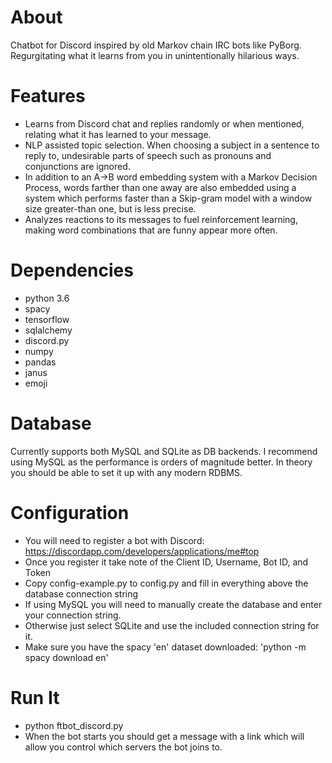 # About
Chatbot for Discord inspired by old Markov chain IRC bots like PyBorg. Regurgitating what it learns from you in unintentionally hilarious ways. 

# Features
- Learns from Discord chat and replies randomly or when mentioned, relating what it has learned to your message.
- NLP assisted topic selection. When choosing a subject in a sentence to reply to, undesirable parts of speech such as pronouns and conjunctions are ignored.
- In addition to an A->B word embedding system with a Markov Decision Process, words farther than one away are also embedded using a system which performs faster than a Skip-gram model with a window size greater-than one, but is less precise.
- Analyzes reactions to its messages to fuel reinforcement learning, making word combinations that are funny appear more often.

# Dependencies
- python 3.6
- spacy
- tensorflow
- sqlalchemy
- discord.py
- numpy
- pandas
- janus
- emoji

# Database
Currently supports both MySQL and SQLite as DB backends. I recommend using MySQL as the performance is orders of magnitude better.
In theory you should be able to set it up with any modern RDBMS.

# Configuration

- You will need to register a bot with Discord: https://discordapp.com/developers/applications/me#top
- Once you register it take note of the Client ID, Username, Bot ID, and Token
- Copy config-example.py to config.py and fill in everything above the database connection string
- If using MySQL you will need to manually create the database and enter your connection string.
- Otherwise just select SQLite and use the included connection string for it.
- Make sure you have the spacy 'en' dataset downloaded: 'python -m spacy download en'

# Run It
- python ftbot_discord.py
- When the bot starts you should get a message with a link which will allow you control which servers the bot joins to.



